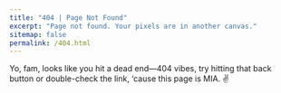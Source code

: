 ```yaml
---
title: "404 | Page Not Found"
excerpt: "Page not found. Your pixels are in another canvas."
sitemap: false
permalink: /404.html
---
```


Yo, fam, looks like you hit a dead end—404 vibes, try hitting that back button or double-check the link, ‘cause this page is MIA. ✌️
